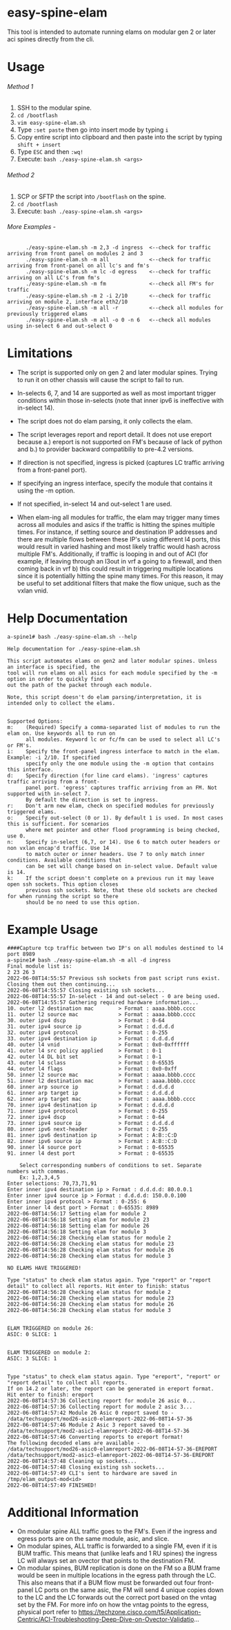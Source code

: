 # easy-spine-elam

This tool is intended to automate running elams on modular gen 2 or later aci spines directly from the cli.

# Usage
###### Method 1
1. SSH to the modular spine.
2. ```cd /bootflash```
3. ```vim easy-spine-elam.sh```
4. Type ```:set paste``` then go into insert mode by typing ```i```
5. Copy entire script into clipboard and then paste into the script by typing ```shift + insert```
6. Type ```ESC``` and then ```:wq!```
7. Execute: ```bash ./easy-spine-elam.sh <args>```
 

###### Method 2
1. SCP or SFTP the script into ```/bootflash``` on the spine.
2. ```cd /bootflash```
3. Execute: ```bash ./easy-spine-elam.sh <args>```

###### More Examples - 
```
      ./easy-spine-elam.sh -m 2,3 -d ingress  <--check for traffic arriving from front panel on modules 2 and 3
      ./easy-spine-elam.sh -m all             <--check for traffic arriving from front-panel on all lc's and fm's
      ./easy-spine-elam.sh -m lc -d egress    <--check for traffic arriving on all LC's from fm's
      ./easy-spine-elam.sh -m fm              <--check all FM's for traffic
      ./easy-spine-elam.sh -m 2 -i 2/10       <--check for traffic arriving on module 2, interface eth2/10
      ./easy-spine-elam.sh -m all -r          <--check all modules for previously triggered elams
      ./easy-spine-elam.sh -m all -o 0 -n 6   <--check all modules using in-select 6 and out-select 0
```

# Limitations
- The script is supported only on gen 2 and later modular spines. Trying to run it on other chassis will cause the script to fail to run.
- In-selects 6, 7, and 14 are supported as well as most important trigger conditions within those in-selects (note that inner ipv6 is ineffective with in-select 14).
- The script does not do elam parsing, it only collects the elam.
- The script leverages report and report detail. It does not use ereport because a.) ereport is not supported on FM's because of lack of python and b.) to provider backward compatibiliy to pre-4.2 versions.
- If direction is not specified, ingress is picked (captures LC traffic arriving from a front-panel port).
- If specifying an ingress interface, specify the module that contains it using the -m option.
- If not specified, in-select 14 and out-select 1 are used.

- When elam-ing all modules for traffic, the elam may trigger many times across all modules and asics if the traffic is hitting the spines multiple times. For instance, if setting source and destination IP addresses and there are multiple flows between these IP's using different l4 ports, this would result in varied hashing and most likely traffic would hash across multiple FM's. Additionally, if traffic is looping in and out of ACI (for example, if leaving through an l3out in vrf a going to a firewall, and then coming back in vrf b) this could result in triggering multiple locations since it is potentially hitting the spine many times. For this reason, it may be useful to set additional filters that make the flow unique, such as the vxlan vnid.

# Help Documentation
```
a-spine1# bash ./easy-spine-elam.sh --help
 
Help documentation for ./easy-spine-elam.sh
 
This script automates elams on gen2 and later modular spines. Unless an interface is specified, the
tool will run elams on all asics for each module specified by the -m option in order to quickly find
out the path of the packet through each module.
 
Note, this script doesn't do elam parsing/interpretation, it is intended only to collect the elams.
 
 
Supported Options:
m:    (Required) Specify a comma-separated list of modules to run the elam on. Use keywords all to run on
      all modules. Keyword lc or fc/fm can be used to select all LC's or FM's.
i:    Specify the front-panel ingress interface to match in the elam. Example: -i 2/10. If specified
      specify only the one module using the -m option that contains this interface.
d:    Specify direction (for line card elams). 'ingress' captures traffic arriving from a front-
      panel port. 'egress' captures traffic arriving from an FM. Not supported with in-select 7.
      By default the direction is set to ingress.
r:    Don't arm new elam, check on specified modules for previously triggered elams.
o:    Specify out-select (0 or 1). By default 1 is used. In most cases this is sufficient. For scenarios
      where met pointer and other flood programming is being checked, use 0.
n:    Specify in-select (6,7, or 14). Use 6 to match outer headers or non vxlan encap'd traffic. Use 14
      to match outer or inner headers. Use 7 to only match inner conditions. Available conditions that
      can be set will change based on in-select value. Default value is 14.
k:    If the script doesn't complete on a previous run it may leave open ssh sockets. This option closes
      previous ssh sockets. Note, that these old sockets are checked for when running the script so there
      should be no need to use this option.
```

# Example Usage
```
####Capture tcp traffic between two IP's on all modules destined to l4 port 8989
a-spine1# bash ./easy-spine-elam.sh -m all -d ingress
Final module list is:
2 23 26 3
2022-06-08T14:55:57 Previous ssh sockets from past script runs exist. Closing them out then continuing...
2022-06-08T14:55:57 Closing existing ssh sockets...
2022-06-08T14:55:57 In-select - 14 and out-select - 0 are being used.
2022-06-08T14:55:57 Gathering required hardware information...
10. outer l2 destination mac        > Format : aaaa.bbbb.cccc
11. outer l2 source mac             > Format : aaaa.bbbb.cccc
30. outer ipv4 dscp                 > Format : 0-64
31. outer ipv4 source ip            > Format : d.d.d.d
32. outer ipv4 protocol             > Format : 0-255
33. outer ipv4 destination ip       > Format : d.d.d.d
40. outer l4 vnid                   > Format : 0x0-0xffffff
41. outer l4 src policy applied     > Format : 0-1
42. outer l4 DL bit set             > Format : 0-1
43. outer l4 sclass                 > Format : 0-65535
44. outer l4 flags                  > Format : 0x0-0xff
50. inner l2 source mac             > Format : aaaa.bbbb.cccc
51. inner l2 destination mac        > Format : aaaa.bbbb.cccc
60. inner arp source ip             > Format : d.d.d.d
61. inner arp target ip             > Format : d.d.d.d
62. inner arp target mac            > Format : aaaa.bbbb.cccc
70. inner ipv4 destination ip       > Format : d.d.d.d
71. inner ipv4 protocol             > Format : 0-255
72. inner ipv4 dscp                 > Format : 0-64
73. inner ipv4 source ip            > Format : d.d.d.d
80. inner ipv6 next-header          > Format : 0-255
81. inner ipv6 destination ip       > Format : A:B::C:D
82. inner ipv6 source ip            > Format : A:B::C:D
90. inner l4 source port            > Format : 0-65535
91. inner l4 dest port              > Format : 0-65535
 
    Select corresponding numbers of conditions to set. Separate numbers with commas.
    Ex: 1,2,3,4,5
Enter selections: 70,73,71,91
Enter inner ipv4 destination ip > Format : d.d.d.d: 80.0.0.1
Enter inner ipv4 source ip > Format : d.d.d.d: 150.0.0.100
Enter inner ipv4 protocol > Format : 0-255: 6
Enter inner l4 dest port > Format : 0-65535: 8989
2022-06-08T14:56:17 Setting elam for module 2
2022-06-08T14:56:18 Setting elam for module 23
2022-06-08T14:56:18 Setting elam for module 26
2022-06-08T14:56:18 Setting elam for module 3
2022-06-08T14:56:28 Checking elam status for module 2
2022-06-08T14:56:28 Checking elam status for module 23
2022-06-08T14:56:28 Checking elam status for module 26
2022-06-08T14:56:28 Checking elam status for module 3
 
NO ELAMS HAVE TRIGGERED!
 
Type "status" to check elam status again. Type "report" or "report detail" to collect all reports. Hit enter to finish: status
2022-06-08T14:56:28 Checking elam status for module 2
2022-06-08T14:56:28 Checking elam status for module 23
2022-06-08T14:56:28 Checking elam status for module 26
2022-06-08T14:56:28 Checking elam status for module 3
 
 
ELAM TRIGGERED on module 26:
ASIC: 0 SLICE: 1
 
 
ELAM TRIGGERED on module 2:
ASIC: 3 SLICE: 1
 
 
Type "status" to check elam status again. Type "ereport", "report" or "report detail" to collect all reports.
If on 14.2 or later, the report can be generated in ereport format. Hit enter to finish: ereport
2022-06-08T14:57:36 Collecting report for module 26 asic 0...
2022-06-08T14:57:36 Collecting report for module 2 asic 3...
2022-06-08T14:57:42 Module 26 Asic 0 report saved to - /data/techsupport/mod26-asic0-elamreport-2022-06-08T14-57-36
2022-06-08T14:57:46 Module 2 Asic 3 report saved to - /data/techsupport/mod2-asic3-elamreport-2022-06-08T14-57-36
2022-06-08T14:57:46 Converting reports to ereport format!
The following decoded elams are available -
/data/techsupport/mod26-asic0-elamreport-2022-06-08T14-57-36-EREPORT
/data/techsupport/mod2-asic3-elamreport-2022-06-08T14-57-36-EREPORT
2022-06-08T14:57:48 Cleaning up sockets...
2022-06-08T14:57:48 Closing existing ssh sockets...
2022-06-08T14:57:49 CLI's sent to hardware are saved in /tmp/elam_output-mod<id>
2022-06-08T14:57:49 FINISHED!
```

# Additional Information
- On modular spine ALL traffic goes to the FM's. Even if the ingress and egress ports are on the same module, asic, and slice.
- On modular spines, ALL traffic is forwarded to a single FM, even if it is BUM traffic. This means that (unlike leafs and 1 RU spines) the ingress LC will always set an ovector that points to the destination FM.
- On modular spines, BUM replication is done on the FM so a BUM frame would be seen in multiple locations in the egress path through the LC. This also means that if a BUM flow must be forwarded out four front-panel LC ports on the same asic, the FM will send 4 unique copies down to the LC and the LC forwards out the correct port based on the vntag set by the FM. For more info on how the vntag points to the egress, physical port refer to https://techzone.cisco.com/t5/Application-Centric/ACI-Troubleshooting-Deep-Dive-on-Ovector-Validatio...



